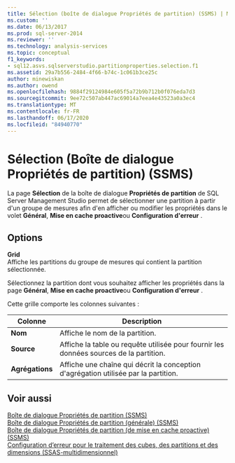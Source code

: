 ```yaml
---
title: Sélection (boîte de dialogue Propriétés de partition) (SSMS) | Microsoft Docs
ms.custom: ''
ms.date: 06/13/2017
ms.prod: sql-server-2014
ms.reviewer: ''
ms.technology: analysis-services
ms.topic: conceptual
f1_keywords:
- sql12.asvs.sqlserverstudio.partitionproperties.selection.f1
ms.assetid: 29a7b556-2484-4f66-b74c-1c061b3ce25c
author: minewiskan
ms.author: owend
ms.openlocfilehash: 9884f29124984e605f5a72b9b712b0f076eda7d3
ms.sourcegitcommit: 9ee72c507ab447ac69014a7eea4e43523a0a3ec4
ms.translationtype: MT
ms.contentlocale: fr-FR
ms.lasthandoff: 06/17/2020
ms.locfileid: "84940770"
---
```

# <a name="selection-partition-properties-dialog-box-ssms"></a>Sélection (Boîte de dialogue Propriétés de partition) (SSMS)
  La page **Sélection** de la boîte de dialogue **Propriétés de partition** de SQL Server Management Studio permet de sélectionner une partition à partir d'un groupe de mesures afin d'en afficher ou modifier les propriétés dans le volet **Général**, **Mise en cache proactive**ou **Configuration d'erreur** .  
  
## <a name="options"></a>Options  
 **Grid**  
 Affiche les partitions du groupe de mesures qui contient la partition sélectionnée.  
  
 Sélectionnez la partition dont vous souhaitez afficher les propriétés dans la page **Général**, **Mise en cache proactive**ou **Configuration d'erreur** .  
  
 Cette grille comporte les colonnes suivantes :  
  
|Colonne|Description|  
|------------|-----------------|  
|**Nom**|Affiche le nom de la partition.|  
|**Source**|Affiche la table ou requête utilisée pour fournir les données sources de la partition.|  
|**Agrégations**|Affiche une chaîne qui décrit la conception d'agrégation utilisée par la partition.|  
  
## <a name="see-also"></a>Voir aussi  
 [Boîte de dialogue Propriétés de partition &#40;SSMS&#41;](partition-properties-dialog-box-ssms.md)   
 [Boîte de dialogue Propriétés de partition &#40;générale&#41; &#40;SSMS&#41;](general-partition-properties-dialog-box-ssms.md)   
 [Boîte de dialogue Propriétés de partition &#40;de mise en cache proactive&#41; &#40;SSMS&#41;](proactive-caching-partition-properties-dialog-box-ssms.md)   
 [Configuration d’erreur pour le traitement des cubes, des partitions et des dimensions &#40;SSAS-multidimensionnel&#41;](multidimensional-models/error-configuration-for-cube-partition-and-dimension-processing.md)  
  
  
